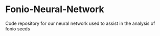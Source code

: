 # Fonio-Neural-Network
Code repository for our neural network used to assist in the analysis of fonio seeds 

